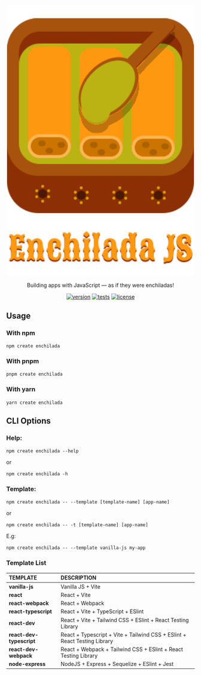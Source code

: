 <div align="center">
<p>
<img src="https://raw.githubusercontent.com/Sharmaz/enchilada/main/media/enchilada-js-logo.svg" width="500" alt="enchiladajs logo"/>
</p>
<p>
Building apps with JavaScript — as if they were enchiladas!
</p>
</div>

<p align="center">
<a href="https://www.npmjs.com/package/create-enchilada"><img src="https://img.shields.io/npm/v/create-enchilada?logo=npm&color=blue" alt="version"></a>
<a href="https://github.com/Sharmaz/enchilada/actions/workflows/unit_tests.yml"><img src="https://img.shields.io/github/actions/workflow/status/Sharmaz/enchilada/unit_tests.yml?logo=jest&label=Tests" alt="tests"></a>
<a href="https://github.com/Sharmaz/enchilada/blob/main/LICENSE"><img src="https://img.shields.io/github/license/Sharmaz/enchilada" alt="license"></a>
</p>

## Usage
### With npm
```
npm create enchilada
```

### With pnpm
```
pnpm create enchilada
```

### With yarn
```
yarn create enchilada
```

## CLI Options
### Help:
```
npm create enchilada --help
```
or
```
npm create enchilada -h
```

### Template:
```
npm create enchilada -- --template [template-name] [app-name]
```
or
```
npm create enchilada -- -t [template-name] [app-name]
```
E.g:
```
npm create enchilada -- --template vanilla-js my-app
```

### Template List
| TEMPLATE | DESCRIPTION |
| :------- | :---------- |
| **vanilla-js**            | Vanilla JS + Vite |
| **react**                 | React + Vite |
| **react-webpack**         | React + Webpack |
| **react-typescript**      | React + Vite + TypeScript + ESlint |
| **react-dev**             | React + Vite + Tailwind CSS + ESlint + React Testing Library |
| **react-dev-typescript**  | React + Typescript + Vite + Tailwind CSS + ESlint + React Testing Library |
| **react-dev-webpack**     | React + Webpack + Tailwind CSS + ESlint + React Testing Library |
| **node-express**          | NodeJS + Express + Sequelize + ESlint + Jest |
